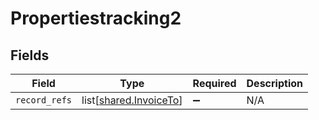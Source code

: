 # Propertiestracking2


## Fields

| Field                                                          | Type                                                           | Required                                                       | Description                                                    |
| -------------------------------------------------------------- | -------------------------------------------------------------- | -------------------------------------------------------------- | -------------------------------------------------------------- |
| `record_refs`                                                  | list[[shared.InvoiceTo](undefined/models/shared/invoiceto.md)] | :heavy_minus_sign:                                             | N/A                                                            |
